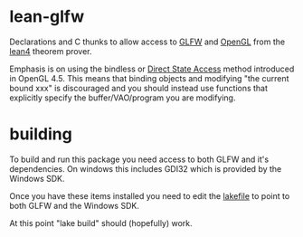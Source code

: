 # lean-glfw

Declarations and C thunks to allow access to [GLFW](https://glfw.org) and [OpenGL](https://www.khronos.org/opengl/)
from the [lean4](https://github.com/leanprover/lean4) theorem prover.

Emphasis is on using the bindless or [Direct State Access](https://www.khronos.org/opengl/wiki/Direct_State_Access) method introduced in OpenGL 4.5.  This means that binding
objects and modifying "the current bound xxx" is discouraged and you should instead use functions that explicitly specify the
buffer/VAO/program you are modifying.

# building

To build and run this package you need access to both GLFW and it's dependencies. On windows this includes GDI32 which is
provided by the Windows SDK.

Once you have these items installed you need to edit the [lakefile](./lakefile.lean) to point to both GLFW and the
Windows SDK.

At this point "lake build" should (hopefully) work.
